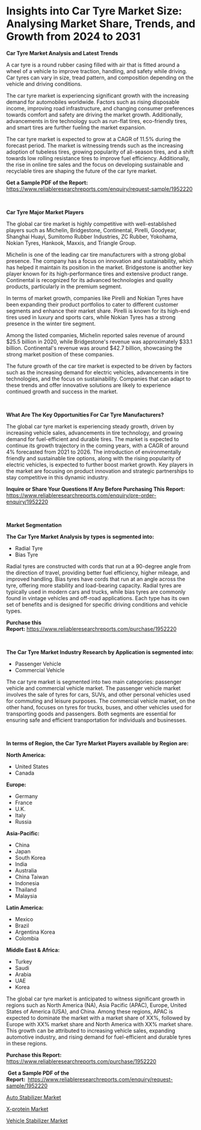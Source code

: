 <p><h1>Insights into Car Tyre Market Size: Analysing Market Share, Trends, and Growth from 2024 to 2031</h1></p><p><strong>Car Tyre Market Analysis and Latest Trends</strong></p>
<p><p>A car tyre is a round rubber casing filled with air that is fitted around a wheel of a vehicle to improve traction, handling, and safety while driving. Car tyres can vary in size, tread pattern, and composition depending on the vehicle and driving conditions.</p><p>The car tyre market is experiencing significant growth with the increasing demand for automobiles worldwide. Factors such as rising disposable income, improving road infrastructure, and changing consumer preferences towards comfort and safety are driving the market growth. Additionally, advancements in tire technology such as run-flat tires, eco-friendly tires, and smart tires are further fueling the market expansion.</p><p>The car tyre market is expected to grow at a CAGR of 11.5% during the forecast period. The market is witnessing trends such as the increasing adoption of tubeless tires, growing popularity of all-season tires, and a shift towards low rolling resistance tires to improve fuel efficiency. Additionally, the rise in online tire sales and the focus on developing sustainable and recyclable tires are shaping the future of the car tyre market.</p></p>
<p><strong>Get a Sample PDF of the Report:&nbsp;</strong> <a href="https://www.reliableresearchreports.com/enquiry/request-sample/1952220">https://www.reliableresearchreports.com/enquiry/request-sample/1952220</a></p>
<p>&nbsp;</p>
<p><strong>Car Tyre Major Market Players</strong></p>
<p><p>The global car tire market is highly competitive with well-established players such as Michelin, Bridgestone, Continental, Pirelli, Goodyear, Shanghai Huayi, Sumitomo Rubber Industries, ZC Rubber, Yokohama, Nokian Tyres, Hankook, Maxxis, and Triangle Group. </p><p>Michelin is one of the leading car tire manufacturers with a strong global presence. The company has a focus on innovation and sustainability, which has helped it maintain its position in the market. Bridgestone is another key player known for its high-performance tires and extensive product range. Continental is recognized for its advanced technologies and quality products, particularly in the premium segment.</p><p>In terms of market growth, companies like Pirelli and Nokian Tyres have been expanding their product portfolios to cater to different customer segments and enhance their market share. Pirelli is known for its high-end tires used in luxury and sports cars, while Nokian Tyres has a strong presence in the winter tire segment.</p><p>Among the listed companies, Michelin reported sales revenue of around $25.5 billion in 2020, while Bridgestone's revenue was approximately $33.1 billion. Continental's revenue was around $42.7 billion, showcasing the strong market position of these companies.</p><p>The future growth of the car tire market is expected to be driven by factors such as the increasing demand for electric vehicles, advancements in tire technologies, and the focus on sustainability. Companies that can adapt to these trends and offer innovative solutions are likely to experience continued growth and success in the market.</p></p>
<p>&nbsp;</p>
<p><strong>What Are The Key Opportunities For Car Tyre Manufacturers?</strong></p>
<p><p>The global car tyre market is experiencing steady growth, driven by increasing vehicle sales, advancements in tire technology, and growing demand for fuel-efficient and durable tires. The market is expected to continue its growth trajectory in the coming years, with a CAGR of around 4% forecasted from 2021 to 2026. The introduction of environmentally friendly and sustainable tire options, along with the rising popularity of electric vehicles, is expected to further boost market growth. Key players in the market are focusing on product innovation and strategic partnerships to stay competitive in this dynamic industry.</p></p>
<p><strong>Inquire or Share Your Questions If Any Before Purchasing This Report:</strong> <a href="https://www.reliableresearchreports.com/enquiry/pre-order-enquiry/1952220">https://www.reliableresearchreports.com/enquiry/pre-order-enquiry/1952220</a></p>
<p>&nbsp;</p>
<p><strong>Market Segmentation</strong></p>
<p><strong>The Car Tyre Market Analysis by types is segmented into:</strong></p>
<p><ul><li>Radial Tyre</li><li>Bias Tyre</li></ul></p>
<p><p>Radial tyres are constructed with cords that run at a 90-degree angle from the direction of travel, providing better fuel efficiency, higher mileage, and improved handling. Bias tyres have cords that run at an angle across the tyre, offering more stability and load-bearing capacity. Radial tyres are typically used in modern cars and trucks, while bias tyres are commonly found in vintage vehicles and off-road applications. Each type has its own set of benefits and is designed for specific driving conditions and vehicle types.</p></p>
<p><strong>Purchase this Report:&nbsp;</strong><a href="https://www.reliableresearchreports.com/purchase/1952220">https://www.reliableresearchreports.com/purchase/1952220</a></p>
<p>&nbsp;</p>
<p><strong>The Car Tyre Market Industry Research by Application is segmented into:</strong></p>
<p><ul><li>Passenger Vehicle</li><li>Commercial Vehicle</li></ul></p>
<p><p>The car tyre market is segmented into two main categories: passenger vehicle and commercial vehicle market. The passenger vehicle market involves the sale of tyres for cars, SUVs, and other personal vehicles used for commuting and leisure purposes. The commercial vehicle market, on the other hand, focuses on tyres for trucks, buses, and other vehicles used for transporting goods and passengers. Both segments are essential for ensuring safe and efficient transportation for individuals and businesses.</p></p>
<p>&nbsp;</p>
<p><strong>In terms of Region, the Car Tyre Market Players available by Region are:</strong></p>
<p>
    <p> <strong> North America: </strong>
        <ul>
            <li>United States</li>
            <li>Canada</li>
        </ul>
        </p> 
    <p> <strong> Europe: </strong>
        <ul>
            <li>Germany</li>
            <li>France</li>
            <li>U.K.</li>
            <li>Italy</li>
            <li>Russia</li>
        </ul>
        </p> 
    <p> <strong> Asia-Pacific: </strong>
        <ul>
            <li>China</li>
            <li>Japan</li>
            <li>South Korea</li>
            <li>India</li>
            <li>Australia</li>
            <li>China Taiwan</li>
            <li>Indonesia</li>
            <li>Thailand</li>
            <li>Malaysia</li>
        </ul>
        </p> 
    <p> <strong> Latin America: </strong>
        <ul>
            <li>Mexico</li>
            <li>Brazil</li>
            <li>Argentina Korea</li>
            <li>Colombia</li>
        </ul>
        </p> 
    <p> <strong> Middle East & Africa: </strong>
        <ul>
            <li>Turkey</li>
            <li>Saudi</li>
            <li>Arabia</li>
            <li>UAE</li>
            <li>Korea</li>
        </ul>
    </p>
    </p>
<p><p>The global car tyre market is anticipated to witness significant growth in regions such as North America (NA), Asia Pacific (APAC), Europe, United States of America (USA), and China. Among these regions, APAC is expected to dominate the market with a market share of XX%, followed by Europe with XX% market share and North America with XX% market share. This growth can be attributed to increasing vehicle sales, expanding automotive industry, and rising demand for fuel-efficient and durable tyres in these regions.</p></p>
<p><strong>Purchase this Report: </strong><a href="https://www.reliableresearchreports.com/purchase/1952220">https://www.reliableresearchreports.com/purchase/1952220</a></p>
<p>&nbsp;<strong>Get a Sample PDF of the Report:&nbsp;&nbsp;</strong><a href="https://www.reliableresearchreports.com/enquiry/request-sample/1952220">https://www.reliableresearchreports.com/enquiry/request-sample/1952220</a></p>
<p><strong></strong></p>
<p><p><a href="https://github.com/seekum/Market-Research-Report-List-1/blob/main/auto-stabilizer-market.md">Auto Stabilizer Market</a></p><p><a href="https://view.publitas.com/reportprime-1/x-protein-market-size-market-share-and-global-market-analysis-report-2023-2030/">X-protein Market</a></p><p><a href="https://github.com/nancykennedykellievqfqt2/Market-Research-Report-List-1/blob/main/vehicle-stabilizer-market.md">Vehicle Stabilizer Market</a></p></p>